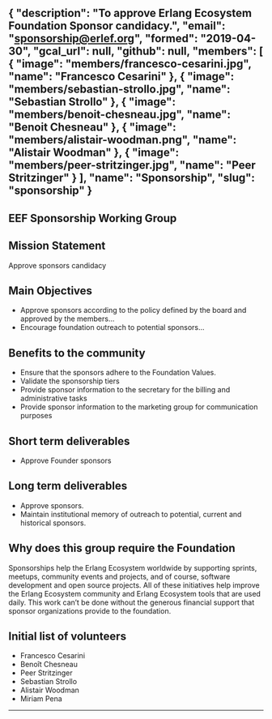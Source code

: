 {
  "description": "To approve Erlang Ecosystem Foundation Sponsor candidacy.",
  "email": "sponsorship@erlef.org",
  "formed": "2019-04-30",
  "gcal_url": null,
  "github": null,
  "members": [
    {
      "image": "members/francesco-cesarini.jpg",
      "name": "Francesco Cesarini"
    },
    {
      "image": "members/sebastian-strollo.jpg",
      "name": "Sebastian Strollo"
    },
    {
      "image": "members/benoit-chesneau.jpg",
      "name": "Benoit Chesneau"
    },
    {
      "image": "members/alistair-woodman.png",
      "name": "Alistair Woodman"
    },
    {
      "image": "members/peer-stritzinger.jpg",
      "name": "Peer Stritzinger"
    }
  ],
  "name": "Sponsorship",
  "slug": "sponsorship"
}
---
EEF Sponsorship Working Group
---

## Mission Statement
Approve sponsors candidacy

## Main Objectives
- Approve sponsors according to the policy defined by the board and approved by the members...
- Encourage foundation outreach to potential sponsors...

## Benefits to the community
- Ensure that the sponsors adhere to the Foundation Values.
- Validate the sponsorship tiers
- Provide sponsor information to the secretary for the billing and administrative tasks
- Provide sponsor information to the marketing group for communication purposes

## Short term deliverables
- Approve Founder sponsors

## Long term deliverables
- Approve sponsors.
- Maintain institutional memory of outreach to potential, current and historical sponsors.

## Why does this group require the Foundation
Sponsorships help the Erlang Ecosystem worldwide by supporting sprints, meetups, community events and projects,
and of course, software development and open source projects. All of these initiatives help improve the
Erlang Ecosystem community and Erlang Ecosystem tools that are used daily. This work can’t be done without the generous
financial support that sponsor organizations provide to the foundation.


## Initial list of volunteers
- Francesco Cesarini
- Benoît Chesneau
- Peer Stritzinger
- Sebastian Strollo
- Alistair Woodman
- Miriam Pena

-------
